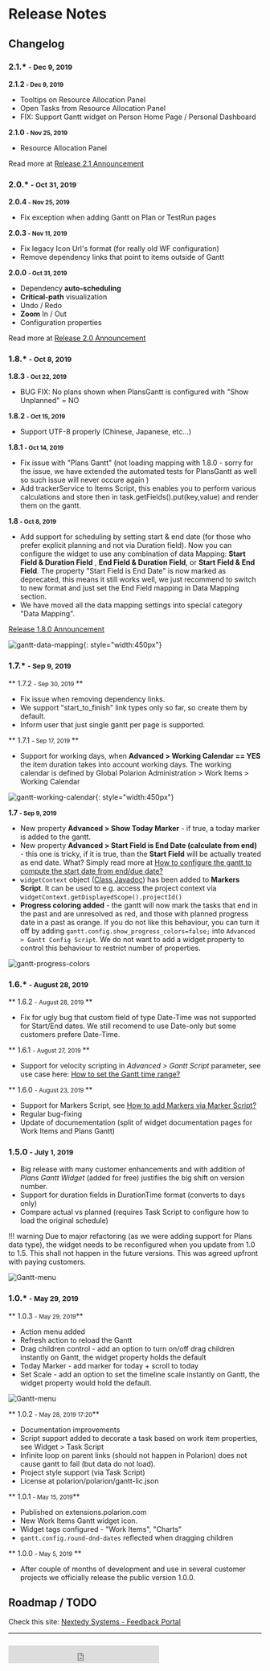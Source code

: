 # Release Notes 
## Changelog

### 2.1.* <small>- Dec 9, 2019 </small>

**2.1.2 <small>- Dec 9, 2019 </small>**

* Tooltips on Resource Allocation Panel
* Open Tasks from Resource Allocation Panel
* FIX: Support Gantt widget on Person Home Page / Personal Dashboard

**2.1.0 <small>- Nov 25, 2019 </small>**

* Resource Allocation Panel

Read more at [Release 2.1 Announcement](../ReleaseAnnouncement-2.1)


### 2.0.* <small>- Oct 31, 2019 </small>

**2.0.4 <small>- Nov 25, 2019 </small>**

* Fix exception when adding Gantt on Plan or TestRun pages

**2.0.3 <small>- Nov 11, 2019 </small>**

* Fix legacy Icon Url's format (for really old WF configuration)
* Remove dependency links that point to items outside of Gantt

**2.0.0 <small>- Oct 31, 2019 </small>**

* Dependency **auto-scheduling**
* **Critical-path** visualization
* Undo / Redo
* **Zoom** In / Out
* Configuration properties

Read more at [Release 2.0 Announcement](../ReleaseAnnouncement-2.0)

### 1.8.* <small>- Oct 8, 2019 </small>

**1.8.3 <small>- Oct 22, 2019 </small>**

* BUG FIX: No plans shown when PlansGantt is configured with "Show Unplanned" = NO

**1.8.2 <small>- Oct 15, 2019 </small>**

* Support UTF-8 properly (Chinese, Japanese, etc...)

**1.8.1 <small>- Oct 14, 2019 </small>**

* Fix issue with "Plans Gantt" (not loading mapping with 1.8.0 - sorry for the issue, we have extended the automated tests for PlansGantt as well so such issue will never occure again )
* Add trackerService to Items Script, this enables you to perform various calculations and store then in task.getFields().put(key,value) and render them on the gantt.


**1.8 <small>- Oct 8, 2019 </small>**

* Add support for scheduling by setting start & end date (for those who prefer explicit planning and not via Duration field). Now you can configure the widget to use any combination of data Mapping: **Start Field & Duration Field** , **End Field & Duration Field**, or **Start Field & End Field**.  The property "Start Field is End Date" is now marked as deprecated, this means it still works well, we just recommend to switch to new format and just set the End Field mapping in Data Mapping section.
* We have moved all the data mapping settings into special category "Data Mapping".

[Release 1.8.0 Announcement](../ReleaseAnnouncement-1.8.0)

 
![gantt-data-mapping](img/gantt-data-mapping.png){: style="width:450px"}
 
### 1.7.* <small>- Sep 9, 2019 </small>

** 1.7.2 <small>- Sep 30, 2019 </small>**

* Fix issue when removing dependency links.
* We support "start_to_finish" link types only so far, so create them by default.
* Inform user that just single gantt per page is supported.

** 1.7.1 <small>- Sep 17, 2019 </small>**

* Support for working days, when **Advanced > Working Calendar == YES** the item duration takes into account working days. The working calendar is defined by Global Polarion Administration > Work Items > Working Calendar

![gantt-working-calendar](img/gantt-working-calendar.gif){: style="width:450px"}

**1.7 <small>- Sep 9, 2019 </small>**

* New property **Advanced > Show Today Marker** - if true, a today marker is added to the gantt.
* New property **Advanced > Start Field is End Date (calculate from end)** - this one is tricky, if it is true, than the **Start Field** will be actually treated as end date. What? Simply read more at [How to configure the gantt to compute the start date from end/due date?]()
* `widgetContext` object ([Class Javadoc](https://almdemo.polarion.com/polarion/sdk/doc/javadoc-rendering/com/polarion/alm/shared/api/model/rp/widget/RichPageWidgetRenderingContext.html)) has been added to **Markers Script**. It can be used to e.g. access the project context via `widgetContext.getDisplayedScope().projectId()`
* **Progress coloring added** - the gantt will now mark the tasks that end in the past and are unresolved as red, and those with planned progress date in a past as orange. If you do not like this behaviour, you can turn it off by adding `gantt.config.show_progress_colors=false;` into `Advanced > Gantt Config Script`. We do not want to add a widget property to control this behaviour to restrict number of properties.

![gantt-progress-colors](img/gantt-progress-colors.png)

### 1.6.* <small>- August 28, 2019 </small>


** 1.6.2 <small>- August 28, 2019 </small>**

* Fix for ugly bug that custom field of type Date-Time was not supported for Start/End dates. We still recomend to use Date-only but some customers prefere Date-Time.

** 1.6.1 <small>- August 27, 2019 </small>**


* Support for velocity scripting in *Advanced > Gantt Script* parameter, see use case here: [How to set the Gantt time range?](https://nextedy.freshdesk.com/support/solutions/articles/48000063422-how-to-set-the-gantt-time-range-)

** 1.6.0 <small>- August 23, 2019 </small>**

* Support for Markers Script, see [How to add Markers via Marker Script?](https://nextedy.freshdesk.com/solution/articles/48000862790-how-to-add-markers-via-marker-script)
* Regular bug-fixing
* Update of documementation (split of widget documentation pages for Work Items and Plans Gantt)


### 1.5.0 <small>- July 1, 2019</small>

* Big release with many customer enhancements and with addition of *Plans Gantt Widget* (added for free) justifies the big shift on version number.
* Support for duration fields in DurationTime format (converts to days only)
* Compare actual vs planned (requires Task Script to configure how to load the original schedule)

!!! warning
    Due to major refactoring (as we were adding support for Plans data type), the widget needs to be reconfigured when you update from 1.0 to 1.5. This shall not happen in the future versions. This was agreed upfront with paying customers.
    

![Gantt-menu](img/gantt-versioning.gif)

### 1.0.* <small>- May 29, 2019</small>

** 1.0.3 <small>- May 29, 2019</small>**

* Action menu added
* Refresh action to reload the Gantt
* Drag children control - add an option to turn on/off drag children instantly on Gantt, the widget property  holds the default
* Today Marker - add marker for today + scroll to today
* Set Scale - add an option to set the timeline scale instantly on Gantt, the widget property would hold the default.

![Gantt-menu](img/gantt-menu.png)


** 1.0.2 <small>- May 28, 2019 17:20</small>**

* Documentation improvements
* Script support added to decorate a task based on work item properties, see Widget > Task Script
* Infinite loop on parent links (should not happen in Polarion) does not cause gantt to fail (but data do not load).
* Project style support (via Task Script)
* License at polarion/polarion/gantt-lic.json


** 1.0.1 <small>- May 15, 2019</small>**


* Published on extensions.polarion.com
* New Work Items Gantt widget icon.
* Widget tags configured -  "Work Items", "Charts" 
* `gantt.config.round-dnd-dates`  reflected when dragging children
    
** 1.0.0 <small>- May 5, 2019</small> **

*  After couple of months of development and use in several customer projects we officially release the public version 1.0.0.

## Roadmap / TODO
	
Check this site: [Nextedy Systems - Feedback Portal](https://feedback.nextedy.com/)

<hr>
<iframe src="https://gantt.nextedy.com/download/bnum.txt" height=35 style="padding-top:10px;border:0px solid white;"> </iframe>


